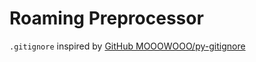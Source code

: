# Roaming Preprocessor

`.gitignore` inspired by [GitHub MOOOWOOO/py-gitignore](https://gist.github.com/MOOOWOOO/3cf91616c9f3bbc3d1339adfc707b08a)
